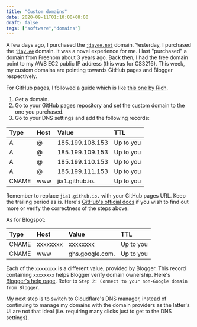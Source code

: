 ```yaml
---
title: "Custom domains"
date: 2020-09-11T01:10:00+08:00
draft: false
tags: ["software","domains"]
---
```

A few days ago, I purchased the [`jiayee.net`](https://jiayee.net) domain. Yesterday, I purchased the [`jiay.ee`](https://jiay.ee/blog) domain. It was a novel experience for me. I last "purchased" a domain from Freenom about 3 years ago. Back then, I had the free domain point to my AWS EC2 public IP address (this was for CS3216). This week, my custom domains are pointing towards GitHub pages and Blogger respectively.

For GitHub pages, I followed a guide which is like [this one by Rich](https://richpauloo.github.io/2019-11-17-Linking-a-Custom-Domain-to-Github-Pages/).

1. Get a domain.
1. Go to your GitHub pages repository and set the custom domain to the one you purchased.
1. Go to your DNS settings and add the following records:

| Type  | Host | Value           | TTL       |
|:------|:-----|:----------------|:----------|
| A     | @    | 185.199.108.153 | Up to you |
| A     | @    | 185.199.109.153 | Up to you |
| A     | @    | 185.199.110.153 | Up to you |
| A     | @    | 185.199.111.153 | Up to you |
| CNAME | www  | jia1.github.io. | Up to you |

Remember to replace `jia1.github.io.` with your GitHub pages URL. Keep the trailing period as is. Here's [GitHub's official docs](https://docs.github.com/en/github/working-with-github-pages/managing-a-custom-domain-for-your-github-pages-site#about-custom-domain-configuration) if you wish to find out more or verify the correctness of the steps above.

As for Blogspot:

| Type  | Host     | Value           | TTL       |
|:------|:---------|:----------------|:----------|
| CNAME | xxxxxxxx | xxxxxxxx        | Up to you |
| CNAME | www      | ghs.google.com. | Up to you |

Each of the `xxxxxxxx` is a different value, provided by Blogger. This record containing `xxxxxxxx` helps Blogger verify domain ownership. Here's [Blogger's help page](https://support.google.com/blogger/answer/1233387). Refer to `Step 2: Connect to your non-Google domain from Blogger`.

My next step is to switch to Cloudflare's DNS manager, instead of continuing to manage my domains with the domain providers as the latter's UI are not that ideal (i.e. requiring many clicks just to get to the DNS settings).
